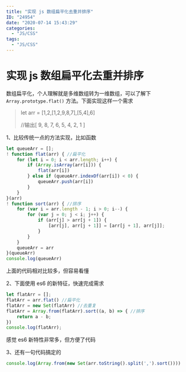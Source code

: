 ```yaml
---
title: "实现 js 数组扁平化去重并排序"
ID: "24954"
date: "2020-07-14 15:43:29"
categories: 
  - "JS/CSS"
tags: 
  - "JS/CSS"
---
```


# 实现 js 数组扁平化去重并排序

数组扁平化，个人理解就是多维数组转为一维数组，可以了解下 `Array.prototype.flat()` 方法。下面实现这样一个需求

> let arr = \[1,2,\[1,2,9,8,7\],\[5,4\],6\]     
> 
> //输出\[ 9, 8, 7, 6, 5, 4, 2, 1 \]

1、比较传统一点的方法实现，比如函数

``` js 
let queueArr = [];
! function flat(arr) { //扁平化
    for (let i = 0; i < arr.length; i++) {
        if (Array.isArray(arr[i])) {
            flat(arr[i])
        } else if (queueArr.indexOf(arr[i]) < 0) {
            queueArr.push(arr[i])
        }
    }
}(arr)
! function sort(arr) { //排序
    for (var i = arr.length - 1; i > 0; i--) {
        for (var j = 0; j < i; j++) {
            if (arr[j] > arr[j + 1]) {
                [arr[j], arr[j + 1]] = [arr[j + 1], arr[j]];
            }
        }
    }
    queueArr = arr
}(queueArr)
console.log(queueArr)
```

上面的代码相对比较多，但容易看懂

2、下面使用 es6 的新特征，快速完成需求

``` js 
let flatArr = [];
flatArr = arr.flat() //扁平化
flatArr = new Set(flatArr) //去重复
flatArr = Array.from(flatArr).sort((a, b) => { //排序
    return a - b;
})
console.log(flatArr);
```

感觉 es6 新特性非常多，但方便了代码

3、还有一句代码搞定的

``` js 
console.log(Array.from(new Set(arr.toString().split(',').sort())))
```
